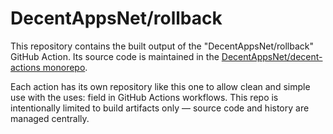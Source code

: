 # DecentAppsNet/rollback

This repository contains the built output of the "DecentAppsNet/rollback" GitHub Action. Its source code is maintained in the [DecentAppsNet/decent-actions monorepo](https://github.com/DecentAppsNet/decent-actions).

Each action has its own repository like this one to allow clean and simple use with the uses: field in GitHub Actions workflows. This repo is intentionally limited to build artifacts only — source code and history are managed centrally.